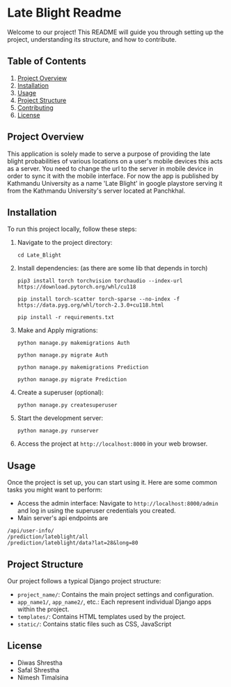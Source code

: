 # Late Blight Readme

Welcome to our project! This README will guide you through setting up the project, understanding its structure, and how to contribute.

## Table of Contents
1. [Project Overview](#project-overview)
2. [Installation](#installation)
3. [Usage](#usage)
4. [Project Structure](#project-structure)
5. [Contributing](#contributing)
6. [License](#license)

## Project Overview

This application is solely made to serve a purpose of providing the late blight probabilities of various locations on a user's mobile devices
this acts as a server. You need to change the url to the server in mobile device in order to sync it with the mobile interface.
For now the app is published by Kathmandu University as a name 'Late Blight' in google playstore serving it from the Kathmandu University's server located at Panchkhal.

## Installation

To run this project locally, follow these steps:


1. Navigate to the project directory:

    ```
    cd Late_Blight
    ```

2. Install dependencies:
    (as there are some lib that depends in torch)

    ```
    pip3 install torch torchvision torchaudio --index-url https://download.pytorch.org/whl/cu118

    pip install torch-scatter torch-sparse --no-index -f https://data.pyg.org/whl/torch-2.3.0+cu118.html

    pip install -r requirements.txt
    ```

3. Make and Apply migrations:

    ```
    python manage.py makemigrations Auth

    python manage.py migrate Auth

    python manage.py makemigrations Prediction

    python manage.py migrate Prediction
    ```

4. Create a superuser (optional):

    ```
    python manage.py createsuperuser
    ```

5. Start the development server:

    ```
    python manage.py runserver
    ```

6. Access the project at `http://localhost:8000` in your web browser.

## Usage

Once the project is set up, you can start using it. Here are some common tasks you might want to perform:

- Access the admin interface: Navigate to `http://localhost:8000/admin` and log in using the superuser credentials you created.
- Main server's api endpoints are
```
/api/user-info/
/prediction/lateblight/all
/prediction/lateblight/data?lat=28&long=80
```

## Project Structure

Our project follows a typical Django project structure:



- `project_name/`: Contains the main project settings and configuration.
- `app_name1/`, `app_name2/`, etc.: Each represent individual Django apps within the project.
- `templates/`: Contains HTML templates used by the project.
- `static/`: Contains static files such as CSS, JavaScript


## License

- Diwas Shrestha
- Safal Shrestha
- Nimesh Timalsina